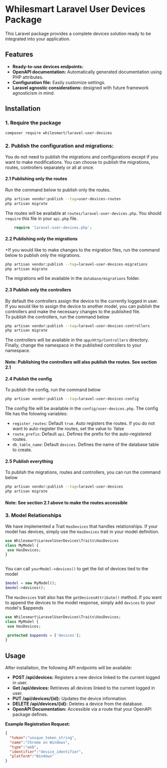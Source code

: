 # Whilesmart Laravel  User Devices Package

This Laravel package provides a complete devices solution ready to be integrated into your application.

## Features

* **Ready-to-use devices endpoints:**
* **OpenAPI documentation:** Automatically generated documentation using PHP attributes.
* **Configuration file:** Easily customize settings.
* **Laravel agnostic considerations:** designed with future framework agnosticism in mind.

## Installation

### 1. Require the package

   ```bash
   composer require whilesmart/laravel-user-devices
   ```

### 2. Publish the configuration and migrations:

You do not need to publish the migrations and configurations except if you want to make modifications. You can choose to
publish
the migrations, routes, controllers separately or all at once.

#### 2.1 Publishing only the routes

Run the command below to publish only the routes.

```bash
php artisan vendor:publish --tag=user-devices-routes
php artisan migrate
```

The routes will be available at `routes/laravel-user-devices.php`. You should `require` this file in your `api.php`
file.

```php
    require 'laravel-user-devices.php';
```

#### 2.2 Publishing only the migrations

+If you would like to make changes to the migration files, run the command below to publish only the migrations.

```bash
php artisan vendor:publish --tag=laravel-user-devices-migrations
php artisan migrate
```

The migrations will be available in the `database/migrations` folder.

#### 2.3 Publish only the controllers

By default the controllers assign the device to the currently logged in user. If you would like to assign the device to
another model, you can publish the controllers and make the necessary changes to the published file. <br/>
To publish the controllers, run the command below

```bash
php artisan vendor:publish --tag=laravel-user-devices-controllers
php artisan migrate
```

The controllers will be available in the `app/Http/Controllers` directory.
Finally, change the namespace in the published controllers to your namespace.

#### Note: Publishing the controllers will also publish the routes. See section 2.1

#### 2.4 Publish  the config

To publish the config, run the command below

```bash
php artisan vendor:publish --tag=laravel-user-devices-config
```

The config file will be available in the `config/user-devices.php`.
The config file has the folowing variables:

- `register_routes`: Default `true`. Auto registers the routes. If you do not want to auto-register the routes, set the
  value to `false
- `route_prefix`: Default `api`. Defines the prefix for the auto-registered routes.
- `db_table_name`: Default `devices`. Defines the name of the database table to create.

#### 2.5 Publish everything

To publish the migrations, routes and controllers, you can run the command below

```bash
php artisan vendor:publish --tag=laravel-user-devices
php artisan migrate
```

#### Note: See section 2.1 above to make the routes accessible

### 3. Model Relationships

We have implemented a Trait `HasDevices` that handles relationships. If your model has devices, simply use the
`HasDevices` trait in your model definition.

```php
use Whilesmart\LaravelUserDevices\Traits\HasDevices
class MyModel {
 use HasDevices;
}
 
```

You can call `yourModel->devices()` to get the list of devices tied to the model

```php
$model = new MyModel();
$model->devices();
```

The `HasDevices` trait also has the `getDevicesAttribute()` method. If you want to append the devices to the model
response, simply add `devices` to your model's $appends

```php
use Whilesmart\LaravelUserDevices\Traits\HasDevices;
class MyModel {
 use HasDevices;
 
 protected $appends = ['devices'];
}

```

## Usage

After installation, the following API endpoints will be available:

* **POST /api/devices:** Registers a new device linked to the current logged in user.
* **Get /api/devices:** Retrieves all devices linked to the current logged in user.
* **PUT /api/devices/{id}:** Updates the device information.
* **DELETE /api/devices/{id}:** Deletes a device from the database.
* **OpenAPI Documentation:** Accessible via a route that your OpenAPI package defines.

**Example Registration Request:**

```json
{
  "token":"unique_token_string",
  "name":"Chrome on Windows",
  "type":"web",
  "identifier":"device_identifier",
  "platform":"Windows"
}
